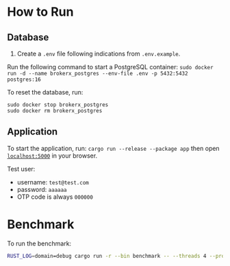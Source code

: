 # How to Run

## Database

1. Create a `.env` file following indications from `.env.example`.

Run the following command to start a PostgreSQL container:
`sudo docker run -d --name brokerx_postgres --env-file .env -p 5432:5432 postgres:16`

To reset the database, run:

```
sudo docker stop brokerx_postgres
sudo docker rm brokerx_postgres
```

## Application

To start the application, run: `cargo run --release --package app` then open [`localhost:5000`](http://localhost:5000) in your browser.

Test user:

- username: `test@test.com`
- password: `aaaaaa`
- OTP code is always `000000`

# Benchmark

To run the benchmark:

```bash
RUST_LOG=domain=debug cargo run -r --bin benchmark -- --threads 4 --processing-threads 4 --duration 15 --target-throughput 200 --test-users 5
```
